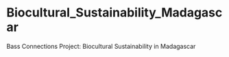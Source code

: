 # Biocultural_Sustainability_Madagascar
Bass Connections Project: Biocultural Sustainability in Madagascar
